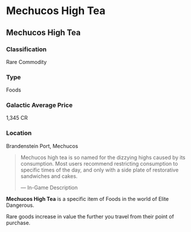 # Mechucos High Tea
## Mechucos High Tea

### Classification

Rare Commodity

### Type

Foods

### Galactic Average Price

1,345 CR

### Location

Brandenstein Port, Mechucos

> 
> 
> Mechucos high tea is so named for the dizzying highs caused by its consumption. Most users recommend restricting consumption to specific times of the day, and only with a side plate of restorative sandwiches and cakes.
> 
> 
> — In-Game Description
> 

**Mechucos High Tea** is a specific item of Foods in the world of Elite Dangerous.

Rare goods increase in value the further you travel from their point of purchase.